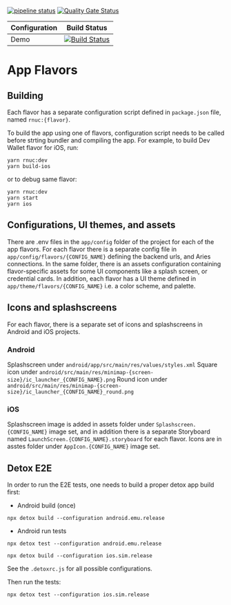 [![pipeline status](https://gitlab.procivis.ch/procivis/one/one-wallet/badges/main/pipeline.svg)](https://gitlab.procivis.ch/procivis/one/one-wallet/-/pipelines)
[![Quality Gate Status](https://sonarqube.dev.one-trust-solution.com/api/project_badges/measure?project=procivis_one_one-wallet_AYkBxpGkdVNN7RCpme_C&metric=alert_status&token=sqb_52546ead3f93d6a17d8ccd313032280bfca69b3d)](https://sonarqube.dev.one-trust-solution.com/dashboard?id=procivis_one_one-wallet_AYkBxpGkdVNN7RCpme_C)

| Configuration |                                                                                              Build Status                                                                                               |
| ------------- | :-----------------------------------------------------------------------------------------------------------------------------------------------------------------------------------------------------: |
| Demo          | [![Build Status](https://app.bitrise.io/app/6ee8c26f-6d7b-4bcb-8ddc-be1ba3cd2687/status.svg?token=asgEvbNJgYbMPW707rocOA&branch=main)](https://app.bitrise.io/app/6ee8c26f-6d7b-4bcb-8ddc-be1ba3cd2687) |

# App Flavors

## Building

Each flavor has a separate configuration script defined in `package.json` file, named `rnuc:{flavor}`.

To build the app using one of flavors, configuration script needs to be called before strting bundler and compiling the app. For example, to build Dev Wallet flavor for iOS, run:

```
yarn rnuc:dev
yarn build-ios
```

or to debug same flavor:

```
yarn rnuc:dev
yarn start
yarn ios
```

## Configurations, UI themes, and assets

There are .env files in the `app/config` folder of the project for each of the app flavors. For each flavor there is a separate config file in `app/config/flavors/{CONFIG_NAME}` defining the backend urls, and Aries connections. In the same folder, there is an assets configuration containing flavor-specific assets for some UI components like a splash screen, or credential cards. In addition, each flavor has a UI theme defined in `app/theme/flavors/{CONFIG_NAME}` i.e. a color scheme, and palette.

## Icons and splashscreens

For each flavor, there is a separate set of icons and splashscreens in Android and iOS projects.

### Android

Splashscreen under `android/app/src/main/res/values/styles.xml`
Square icon under `android/src/main/res/minimap-{screen-size}/ic_launcher_{CONFIG_NAME}.png`
Round icon under `android/src/main/res/minimap-{screen-size}/ic_launcher_{CONFIG_NAME}_round.png`

### iOS

Splashscreen image is added in assets folder under `Splashscreen.{CONFIG_NAME}` image set, and in addition there is a separate Storyboard named `LaunchScreen.{CONFIG_NAME}.storyboard` for each flavor.
Icons are in asstes folder under `AppIcon.{CONFIG_NAME}` image set.

## Detox E2E

In order to run the E2E tests, one needs to build a proper detox app build first:

- Android build (once)

```shell
npx detox build --configuration android.emu.release
```

- Android run tests

```shell
npx detox test --configuration android.emu.release
```

```
npx detox build --configuration ios.sim.release
```

See the `.detoxrc.js` for all possible configurations.

Then run the tests:

```
npx detox test --configuration ios.sim.release
```
